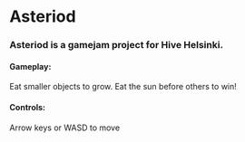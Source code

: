 # Asteriod

### Asteriod is a gamejam project for Hive Helsinki.

#### Gameplay:

Eat smaller objects to grow. Eat the sun before others to win!

#### Controls:

Arrow keys or WASD to move

